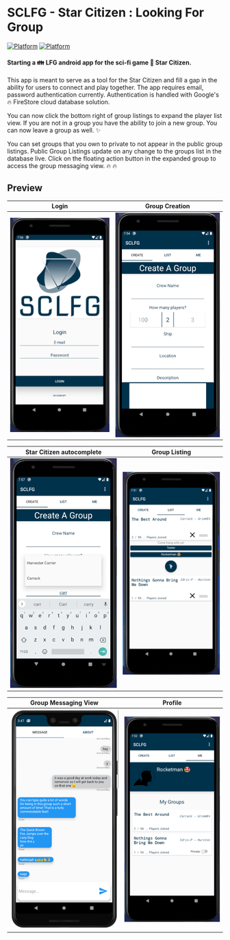 # SCLFG - Star Citizen : Looking For Group

[![Platform](https://img.shields.io/badge/Platform-Android-brightgreen.svg)](#) [![Platform](https://img.shields.io/badge/Language-Kotlin-yellowgreen.svg)](#)

#### Starting a :family: LFG android app for the sci-fi game :star2: Star Citizen.

This app is meant to serve as a tool for the Star Citizen and fill a gap in the ability for users to connect and play together. The app requires email, password authentication currently. Authentication is handled with Google's :fire: FireStore cloud database solution.

You can now click the bottom right of group listings to expand the player list view. If you are not in a group you have the ability to join a new group. You can now leave a group as well. :sparkles:

You can set groups that you own to private to not appear in the public group listings. Public Group Listings update on any change to the groups list in the database live. Click on the floating action button in the expanded group to access the group messaging view. :fire: :fire:


## Preview

|                                       Login                                        |                                   Group Creation                                    |
| :--------------------------------------------------------------------------------: | :---------------------------------------------------------------------------------: |
| <img src="https://github.com/Cougargriff/SCLFG/blob/master/.images/lfgLogin.png" > | <img src="https://github.com/Cougargriff/SCLFG/blob/master/.images/lfgSearch.png" > |

|                                 Star Citizen autocomplete                                 |                                   Group Listing                                   |
| :---------------------------------------------------------------------------------------: | :-------------------------------------------------------------------------------: |
| <img src="https://github.com/Cougargriff/SCLFG/blob/master/.images/lfgAutoComplete.png" > | <img src="https://github.com/Cougargriff/SCLFG/blob/master/.images/lfgList.png" > |

|                                  Group Messaging View                                  |                                       Profile                                        |
| :------------------------------------------------------------------------------------: | :----------------------------------------------------------------------------------: |
| ![](.images/lfgMessaging.png) | <img src="https://github.com/Cougargriff/SCLFG/blob/master/.images/lfgProfile.png" > |
